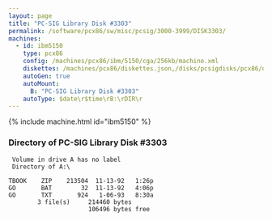 ```yaml
---
layout: page
title: "PC-SIG Library Disk #3303"
permalink: /software/pcx86/sw/misc/pcsig/3000-3999/DISK3303/
machines:
  - id: ibm5150
    type: pcx86
    config: /machines/pcx86/ibm/5150/cga/256kb/machine.xml
    diskettes: /machines/pcx86/diskettes.json,/disks/pcsigdisks/pcx86/diskettes.json
    autoGen: true
    autoMount:
      B: "PC-SIG Library Disk #3303"
    autoType: $date\r$time\rB:\rDIR\r
---
```


{% include machine.html id="ibm5150" %}

### Directory of PC-SIG Library Disk #3303

     Volume in drive A has no label
     Directory of A:\

    TBOOK    ZIP    213504  11-13-92   1:26p
    GO       BAT        32  11-13-92   4:06p
    GO       TXT       924   1-06-93   8:30a
            3 file(s)     214460 bytes
                          106496 bytes free
